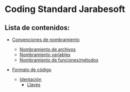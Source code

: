 # Coding Standard Jarabesoft
## Lista de contenidos:

* [Convenciones de nombramiento]()
    * [Nombramiento de archivos]()
    * [Nombramiento variables]()
    * [Nombramiento de funciones/métodos]()


* [Formato de código]()
    * [Identación]()
        * [Llaves]()